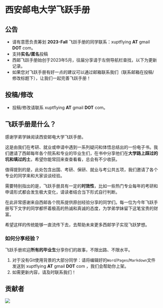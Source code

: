 # 西安邮电大学飞跃手册

## 公告

- 请有意愿负责筹划 **2023-Fall** 飞跃手册的同学联系：xuptflying **AT** gmail **DOT** com。
- 支持**实名/匿名**投稿
- 西邮飞跃手册始创于2023年5月，往届分享请于左侧导航栏查找，以下为更新记录。
- 如果您对飞跃手册有好一点的建议可以通过邮箱联系我们（联系邮箱在投稿/修改标题下），让我们一起完善飞跃手册！

## 投稿/修改

- 投稿/修改请联系 xuptflying **AT** gmail **DOT** com。

## 飞跃手册是什么？

感谢学弟学妹阅读西安邮电大学飞跃手册。

这是由我们在考研、就业或申请中遇到一系列疑问和体悟总结出的一份电子书。我们邀请了西邮每年各个院系和专业的毕业生们，在书中分享他们在**大学路上踩过的坑和填过的土**，希望你能常回来查查看看，总会有不少收获。

值得提到的是，此处包含出国、考研、保研、就业与考公共五项，我们邀请了各个专业的同学来和大家谈谈经验。

需要特别指出的是，飞跃手册具有一定的**时效性**，比如一些热门专业每年的考研和申请形式都会发生极大变化，请读者结合当下形式自行判断。

在此非常感谢来自西邮各个院系提供原创经验分享的同学们。每一位为今年飞跃手册写下文字的同学都怀着极高的热诚和真诚的态度，为学弟学妹留下这笔宝贵的财富。

希望这样的传统能够一直流传下去，去帮助未来更多西邮学子实现飞跃梦想。

### 如何分享经验？

飞跃手册欢迎**所有的毕业生**分享你们的故事，不限出路、不限水平。

1. 对于没有Git使用背景的大部分同学：请将编辑好的`Word`/`Pages`/`Markdown`文件发送到 xuptflying **AT** gmail **DOT** com ，我们会帮助你上架。
2. 如需更新内容，请及时联系我们！

## 贡献者

<a href="https://github.com/xuptflying/xupt-flying.github.io/graphs/contributors">
  <img src="https://contrib.rocks/image?repo=xuptflying/xupt-flying.github.io" />
</a>


